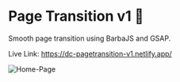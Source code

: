 # Page Transition v1 🤩

Smooth page transition using BarbaJS and GSAP.

Live Link: https://dc-pagetransition-v1.netlify.app/

![Home-Page](https://github.com/DevrajDC/page-transition-v1/assets/65373279/3228d5c6-7a62-4681-bdee-f0744c9cff16)

